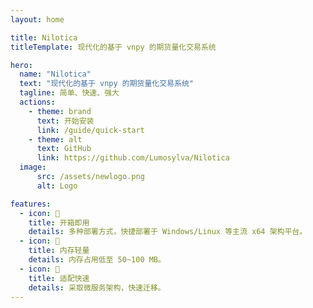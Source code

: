 ```yaml
---
layout: home

title: Nilotica
titleTemplate: 现代化的基于 vnpy 的期货量化交易系统

hero:
  name: "Nilotica"
  text: "现代化的基于 vnpy 的期货量化交易系统"
  tagline: 简单、快速、强大
  actions:
    - theme: brand
      text: 开始安装
      link: /guide/quick-start
    - theme: alt
      text: GitHub
      link: https://github.com/Lumosylva/Nilotica
  image:
      src: /assets/newlogo.png
      alt: Logo

features:
  - icon: 📝
    title: 开箱即用
    details: 多种部署方式，快捷部署于 Windows/Linux 等主流 x64 架构平台。
  - icon: 💖
    title: 内存轻量
    details: 内存占用低至 50~100 MB。
  - icon: 🚀
    title: 适配快速
    details: 采取微服务架构，快速迁移。
---
```

<Confetti />
